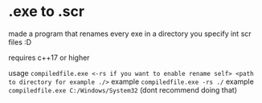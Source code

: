 # .exe to .scr
made a program that renames every exe in a directory you specify int scr files :D

requires c++17 or higher

usage `compiledfile.exe <-rs if you want to enable rename self> <path to directory for example ./>`
example `compiledfile.exe -rs ./`
example `compiledfile.exe C:/Windows/System32` (dont recommend doing that)

